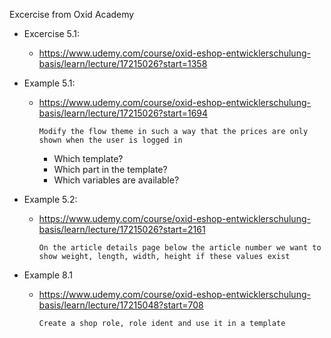 Excercise from Oxid Academy

* Excercise 5.1:
    * https://www.udemy.com/course/oxid-eshop-entwicklerschulung-basis/learn/lecture/17215026?start=1358

* Example 5.1:
    * https://www.udemy.com/course/oxid-eshop-entwicklerschulung-basis/learn/lecture/17215026?start=1694

        `Modify the flow theme in such a way that the prices are only shown when the user is logged in`
            
        * Which template?
        * Which part in the template?
        * Which variables are available?
        
* Example 5.2:
    * https://www.udemy.com/course/oxid-eshop-entwicklerschulung-basis/learn/lecture/17215026?start=2161
    
        `On the article details page below the article number we want to show weight, length, width, height if these values exist`
    
* Example 8.1
    * https://www.udemy.com/course/oxid-eshop-entwicklerschulung-basis/learn/lecture/17215048?start=708
    
        `Create a shop role, role ident and use it in a template`    